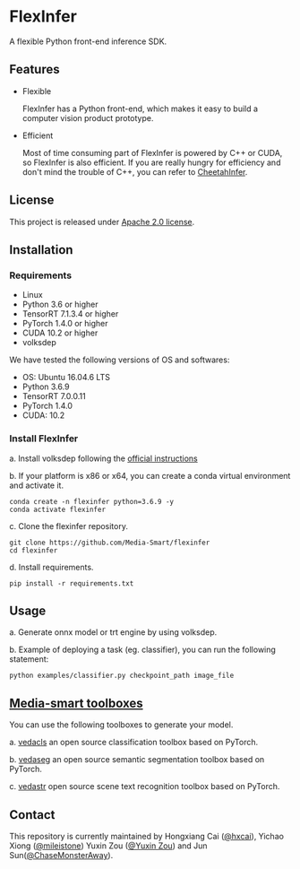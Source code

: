 # FlexInfer
A flexible Python front-end inference SDK.

## Features
- Flexible
  
  FlexInfer has a Python front-end, which makes it easy to build a computer vision product prototype.

- Efficient
  
  Most of time consuming part of FlexInfer is powered by C++ or CUDA, so FlexInfer is also efficient. If you are really hungry for efficiency and don't mind the trouble of C++, you can refer to [CheetahInfer](https://github.com/Media-Smart/cheetahinfer).

## License
This project is released under [Apache 2.0 license](https://github.com/Media-Smart/flexinfer/blob/master/LICENSE).

## Installation
### Requirements

- Linux
- Python 3.6 or higher
- TensorRT 7.1.3.4 or higher
- PyTorch 1.4.0 or higher
- CUDA 10.2 or higher
- volksdep

We have tested the following versions of OS and softwares:

- OS: Ubuntu 16.04.6 LTS
- Python 3.6.9
- TensorRT 7.0.0.11
- PyTorch 1.4.0
- CUDA: 10.2

### Install FlexInfer

a. Install volksdep following the [official instructions](https://github.com/Media-Smart/volksdep)

b. If your platform is x86 or x64, you can create a conda virtual environment and activate it.

```shell
conda create -n flexinfer python=3.6.9 -y
conda activate flexinfer
```

c. Clone the flexinfer repository.

```shell
git clone https://github.com/Media-Smart/flexinfer
cd flexinfer
```

d. Install requirements.

```shell
pip install -r requirements.txt
```

## Usage
a. Generate onnx model or trt engine by using volksdep.

b. Example of deploying a task (eg. classifier), you can run the following statement:
```shell
python examples/classifier.py checkpoint_path image_file
```

## [Media-smart toolboxes](https://github.com/Media-Smart)

You can use the following toolboxes to generate your model.

a. [vedacls](https://github.com/Media-Smart/vedacls) an open source classification toolbox based on PyTorch.

b. [vedaseg](https://github.com/Media-Smart/vedaseg) an open source semantic segmentation toolbox based on PyTorch.

c. [vedastr](https://github.com/Media-Smart/vedastr) open source scene text recognition toolbox based on PyTorch.

## Contact
This repository is currently maintained by Hongxiang Cai ([@hxcai](http://github.com/hxcai)), 
Yichao Xiong ([@mileistone](https://github.com/mileistone)) Yuxin Zou ([@Yuxin Zou](https://github.com/YuxinZou))
and Jun Sun([@ChaseMonsterAway](https://github.com/ChaseMonsterAway)).
